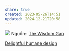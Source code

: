```yaml
---
share: true
created: 2023-05-26T14:51
updated: 2024-12-21T20:58
---
```

![](https://assets-global.website-files.com/5f0e1294f002b1bb26e1f304/6273d54e9f5270706efdddef_Wisdom-Gap-Email_Human-Vulnerabilities-Technology.png) 
Nguồn:: [The Wisdom Gap](https://www.humanetech.com/insights/the-wisdom-gap "The Wisdom Gap - Center for Humane Technology")

[Delightful humane design](../../%F0%9F%93%9CT%C3%A0i%20nguy%C3%AAn/Nhu%20c%E1%BA%A7u%20c%C3%B4ng%20ngh%E1%BB%87/Lo%E1%BA%A1i%20b%E1%BB%8F%20phi%E1%BB%81n%20nhi%E1%BB%85u,%20v%C6%B0%E1%BB%A3t%20r%C3%A0o%20c%E1%BA%A3n/Delightful%20humane%20design.md)